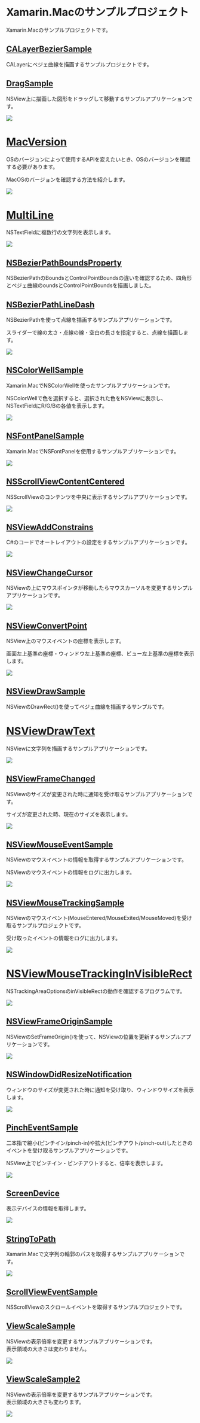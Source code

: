 # Xamarin.Macのサンプルプロジェクト

Xamarin.Macのサンプルプロジェクトです。

## [CALayerBezierSample](CALayerBezierSample/README.md)

CALayerにベジェ曲線を描画するサンプルプロジェクトです。

## [DragSample](DragSample/README.md)

NSView上に描画した図形をドラッグして移動するサンプルアプリケーションです。

![](DragSample/DragSample.gif)

# [MacVersion](MacVersion/README.md)

OSのバージョンによって使用するAPIを変えたいとき、OSのバージョンを確認する必要があります。

MacOSのバージョンを確認する方法を紹介します。

![](MacVersion/screen.png)

# [MultiLine](MultiLine/README.md)

NSTextFieldに複数行の文字列を表示します。

![](MultiLine/MultiLine.png)


## [NSBezierPathBoundsProperty](NSBezierPathBoundsProperty/README.md)

NSBezierPathのBoundsとControlPointBoundsの違いを確認するため、四角形とベジェ曲線のoundsとControlPointBoundsを描画しました。

## [NSBezierPathLineDash](NSBezierPathLineDash/README.md)

NSBezierPathを使って点線を描画するサンプルアプリケーションです。

スライダーで線の太さ・点線の線・空白の長さを指定すると、点線を描画します。

![](NSBezierPathLineDash/NSBezierPathLineDash.gif)

## [NSColorWellSample](NSColorWellSample/README.md)

Xamarin.MacでNSColorWellを使ったサンプルアプリケーションです。

NSColorWellで色を選択すると、選択された色をNSViewに表示し、NSTextFieldにR/G/Bの各値を表示します。

![](NSColorWellSample/NSColorWellSample.gif)

## [NSFontPanelSample](NSFontPanelSample/README.md)

Xamarin.MacでNSFontPanelを使用するサンプルアプリケーションです。

![](NSFontPanelSample/screen.png)

## [NSScrollViewContentCentered](NSScrollViewContentCentered/README.md)

NSScrollViewのコンテンツを中央に表示するサンプルアプリケーションです。

![](NSScrollViewContentCentered/NSScrollViewContentCentered.gif)

## [NSViewAddConstrains](NSViewAddConstrains/README.md)

C#のコードでオートレイアウトの設定をするサンプルアプリケーションです。

![](NSViewAddConstrains/NSViewAddConstrains.gif)

## [NSViewChangeCursor](NSViewChangeCursor/README.md)

NSViewの上にマウスポインタが移動したらマウスカーソルを変更するサンプルアプリケーションです。

![](NSViewChangeCursor/NSViewChangeCursor.gif)

## [NSViewConvertPoint](NSViewConvertPoint/README.md)

NSView上のマウスイベントの座標を表示します。

画面左上基準の座標・ウィンドウ左上基準の座標、ビュー左上基準の座標を表示します。

![](NSViewConvertPoint/NSViewConvertPoint.gif)

## [NSViewDrawSample](NSViewDrawSample/README.md)

NSViewのDrawRect()を使ってベジェ曲線を描画するサンプルです。

# [NSViewDrawText](NSViewDrawText/README.md)

NSViewに文字列を描画するサンプルアプリケーションです。

![](NSViewDrawText/NSViewDrawText.png)

## [NSViewFrameChanged](NSViewFrameChanged/README.md)

NSViewのサイズが変更された時に通知を受け取るサンプルアプリケーションです。

サイズが変更された時、現在のサイズを表示します。

![](NSViewFrameChanged/NSViewFrameChanged.gif)

## [NSViewMouseEventSample](NSViewMouseEventSample/README.md)

NSViewのマウスイベントの情報を取得するサンプルアプリケーションです。

NSViewのマウスイベントの情報をログに出力します。

![](NSViewMouseEventSample/NSViewMouseEventSample.gif)

## [NSViewMouseTrackingSample](NSViewMouseTrackingSample/README.md)

NSViewのマウスイベント(MouseEntered/MouseExited/MouseMoved)を受け取るサンプルプロジェクトです。

受け取ったイベントの情報をログに出力します。

![](NSViewMouseTrackingSample/NSViewMouseTrackingSample.gif)

# [NSViewMouseTrackingInVisibleRect](NSViewMouseTrackingInVisibleRect/README.md)

NSTrackingAreaOptionsのinVisibleRectの動作を確認するプログラムです。

![](NSViewMouseTrackingInVisibleRect/NSViewMouseTrackingInVisibleRect.png)

## [NSViewFrameOriginSample](NSViewFrameOriginSample/README.md)

NSViewのSetFrameOrigin()を使って、NSViewの位置を更新するサンプルアプリケーションです。

![](NSViewFrameOriginSample/NSViewFrameOriginSample.gif)

## [NSWindowDidResizeNotification](NSWindowDidResizeNotification/README.md)

ウィンドウのサイズが変更された時に通知を受け取り、ウィンドウサイズを表示します。

![](NSWindowDidResizeNotification/NSWindowDidResizeNotification.gif)

## [PinchEventSample](PinchEventSample/README.md)

二本指で縮小(ピンチイン/pinch-in)や拡大(ピンチアウト/pinch-out)したときのイベントを受け取るサンプルアプリケーションです。

NSView上でピンチイン・ピンチアウトすると、倍率を表示します。

![](PinchEventSample/PinchEventSample.png)

## [ScreenDevice](ScreenDevice/README.md)

表示デバイスの情報を取得します。

![](ScreenDevice/ScreenDevice.png)

## [StringToPath](StringToPath/README.md)

Xamarin.Macで文字列の輪郭のパスを取得するサンプルアプリケーションです。

![](StringToPath/screen.gif)

## [ScrollViewEventSample](ScrollViewEventSample/README.md)

NSScrollViewのスクロールイベントを取得するサンプルプロジェクトです。

## [ViewScaleSample](ViewScaleSample/README.md)

NSViewの表示倍率を変更するサンプルアプリケーションです。  
表示領域の大きさは変わりません。

![](ViewScaleSample/ViewScaleSample.gif)

## [ViewScaleSample2](ViewScaleSample2/README.md)

NSViewの表示倍率を変更するサンプルアプリケーションです。  
表示領域の大きさも変わります。

![](ViewScaleSample2/ViewScaleSample2.gif)

